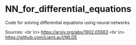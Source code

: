 # NN_for_differential_equations
Code for solving differential equations using neural networks

Sources: 
<br \n>
https://arxiv.org/abs/1902.05563
<br \n>
https://github.com/LiamLau1/MLDE
